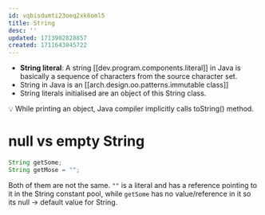 ```yaml
---
id: vqbisdumti23oeq2xk6oml5
title: String
desc: ''
updated: 1713902828857
created: 1711643845722
---
```


- **String literal**: A string [[dev.program.components.literal]] in Java is basically a sequence of characters from the source character set. 
- String in Java is an [[arch.design.oo.patterns.immutable class]]
- String literals initialised are an object of this String class.

💡 While printing an object, Java compiler implicitly calls toString() method.


# null vs empty String

```java
String getSome;
String getMose = "";
```

Both of them are not the same. `""` is a literal and has a reference pointing to it in the String constant pool, while `getSome` has no value/reference in it so its null → default value for String.